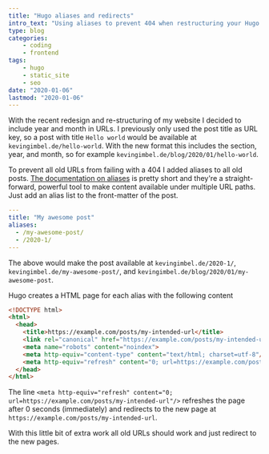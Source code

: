 ```yaml
---
title: "Hugo aliases and redirects"
intro_text: "Using aliases to prevent 404 when restructuring your Hugo site"
type: blog
categories:
    - coding
    - frontend
tags:
    - hugo
    - static_site
    - seo
date: "2020-01-06"
lastmod: "2020-01-06"
---
```


With the recent redesign and re-structuring of my website I decided to include year and month in URLs. I previously only used the post title as URL key, so a post with title `Hello world` would be available at `kevingimbel.de/hello-world`. With the new format this includes the section, year, and month, so for example `kevingimbel.de/blog/2020/01/hello-world`. 

To prevent all old URLs from failing with a 404 I added aliases to all old posts. [The documentation on aliases](https://gohugo.io/content-management/urls/#aliases) is pretty short and they're a straight-forward, powerful tool to make content available under multiple URL paths. Just add an alias list to the front-matter of the post.

```yaml
---
title: "My awesome post"
aliases:
  - /my-awesome-post/
  - /2020-1/
---
```

The above would make the post available at `kevingimbel.de/2020-1/`, `kevingimbel.de/my-awesome-post/`, and `kevingimbel.de/blog/2020/01/my-awesome-post`. 

Hugo creates a HTML page for each alias with the following content

```html
<!DOCTYPE html>
<html>
  <head>
    <title>https://example.com/posts/my-intended-url</title>
    <link rel="canonical" href="https://example.com/posts/my-intended-url"/>
    <meta name="robots" content="noindex">
    <meta http-equiv="content-type" content="text/html; charset=utf-8"/>
    <meta http-equiv="refresh" content="0; url=https://example.com/posts/my-intended-url"/>
  </head>
</html>
```

The line `<meta http-equiv="refresh" content="0; url=https://example.com/posts/my-intended-url"/>` refreshes the page after 0 seconds (immediately) and redirects to the new page at `https://example.com/posts/my-intended-url`.

With this little bit of extra work all old URLs should work and just redirect to the new pages.